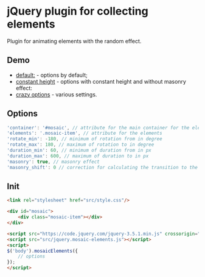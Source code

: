 # jQuery plugin for collecting elements
Plugin for animating elements with the random effect.

## Demo

* [default:](https://kotlyarov.us/jquery-mosaic-elements/?default=1) - options by default;
* [constant height](https://kotlyarov.us/jquery-mosaic-elements/?ch=1) - options with constant height and without masonry effect: 
* [crazy options](https://kotlyarov.us/jquery-mosaic-elements/?cp=1) - various settings.

## Options

```javascript
'container': '#mosaic', // attribute for the main container for the elements
'elements': '.mosaic-item', // attribute for the elements
'rotate_min': -180, // minimum of rotation from in degree
'rotate_max': 180, // maximum of rotation to in degree
'duration_min': 60, // minimum of duration from in px
'duration_max': 600, // maximum of duration to in px
'masonry': true, // masonry effect
'masonry_shift': 0 // correction for calculating the transition to the next column in the container
```

## Init

```html
<link rel="stylesheet" href="src/style.css"/>

<div id="mosaic">
    <div class="mosaic-item"></div>
</div>

<script src="https://code.jquery.com/jquery-3.5.1.min.js" crossorigin="anonymous"></script>
<script src="src/jquery.mosaic-elements.js"></script>
<script>
$('body').mosaicElements({
    // options    
});
</script>
```
